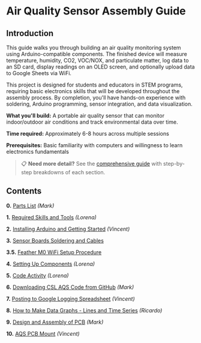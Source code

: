 # Air Quality Sensor Assembly Guide

## Introduction

This guide walks you through building an air quality monitoring system using Arduino-compatible components. The finished device will measure temperature, humidity, CO2, VOC/NOX, and particulate matter, log data to an SD card, display readings on an OLED screen, and optionally upload data to Google Sheets via WiFi.

This project is designed for students and educators in STEM programs, requiring basic electronics skills that will be developed throughout the assembly process. By completion, you'll have hands-on experience with soldering, Arduino programming, sensor integration, and data visualization.

**What you'll build:** A portable air quality sensor that can monitor indoor/outdoor air conditions and track environmental data over time.

**Time required:** Approximately 6-8 hours across multiple sessions

**Prerequisites:** Basic familiarity with computers and willingness to learn electronics fundamentals

> 📋 **Need more detail?** See the [comprehensive guide](README-DETAILED.md) with step-by-step breakdowns of each section.

## Contents

**0.** [Parts List](Parts-List.md) *(Mark)*

**1.** [Required Skills and Tools](1_Required-Skills-and-Tools.md) *(Lorena)*

**2.** [Installing Arduino and Getting Started](2_Installing-Arduino-and-Getting-Started.md) *(Vincent)*

**3.** [Sensor Boards Soldering and Cables](3_Soldering-Pins-and-Headers-on-Boards.md)

**3.5.** [Feather M0 WiFi Setup Procedure](3.5_Feather-M0-WiFi-Setup-Procedure.md)

**4.** [Setting Up Components](4_Breadboard-Assembly-and-Component-Code-Testing.md) *(Lorena)*

**5.** [Code Activity](5_Code-Activity.md) *(Lorena)*

**6.** [Downloading CSL AQS Code from GitHub](6_Downloading-CSL-AQS-Code-from-GitHub.md) *(Mark)*

**7.** [Posting to Google Logging Spreadsheet](7_Posting-to-Google-Logging-Spreadsheet.md) *(Vincent)*

**8.** [How to Make Data Graphs - Lines and Time Series](8_How-to-Make-Data-Graphs-Lines-and-Time-Series.md) *(Ricardo)*

**9.** [Design and Assembly of PCB](9_Design-and-Assembly-of-PCB.md) *(Mark)*

**10.** [AQS PCB Mount](10_AQS-PCB-Mount.md) *(Vincent)*

<!-- Internal Notes:
-make doc headers smaller
-gray pages on docs
-make 3d printed or wood chunk for trimming
-JST cables for pcb sen5 is different sequential order than breadboard connector
-add screw and jst cable to parts list
-new fritzing with jst ordering
-update markdown on github readme page & links to docs
-kendra compile docs as is 

Readme Extras:
-Cable making
-->
